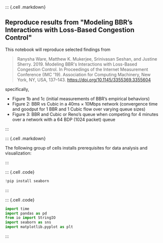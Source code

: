 ::: {.cell .markdown}
## Reproduce results from "Modeling BBR’s Interactions with Loss-Based Congestion Control"

This notebook will reproduce selected findings from 

> Ranysha Ware, Matthew K. Mukerjee, Srinivasan Seshan, and Justine Sherry. 2019. Modeling BBR's Interactions with Loss-Based Congestion Control. In Proceedings of the Internet Measurement Conference (IMC '19). Association for Computing Machinery, New York, NY, USA, 137–143. https://doi.org/10.1145/3355369.3355604


specifically, 

* Figure 1b and 1c (initial measurements of BBR’s empirical behaviors)
* Figure 2: BBR vs Cubic in a 40ms × 10Mbps network (convergence time and goodput for 1 BBR and 1 Cubic flow over varying queue sizes)
* Figure 3: BBR and Cubic or Reno’s queue when competing for 4 minutes over a network with a 64 BDP (1024 packet) queue

:::

::: {.cell .markdown}

The following group of cells installs prerequisites for data analysis and visualization:

:::

::: {.cell .code}
```python
!pip install seaborn
```
:::


::: {.cell .code}
```python
import time
import pandas as pd
from io import StringIO
import seaborn as sns 
import matplotlib.pyplot as plt
```
:::

